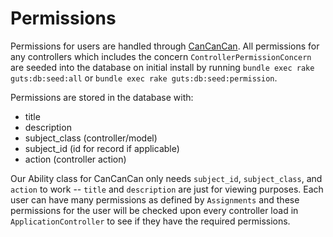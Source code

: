 # Permissions

Permissions for users are handled through [CanCanCan](https://github.com/CanCanCommunity/cancancan). All permissions for any controllers which includes the concern `ControllerPermissionConcern` are seeded into the database on initial install by running `bundle exec rake guts:db:seed:all` or `bundle exec rake guts:db:seed:permission`.

Permissions are stored in the database with:
  + title
  + description
  + subject_class (controller/model)
  + subject_id (id for record if applicable)
  + action (controller action)

Our Ability class for CanCanCan only needs `subject_id`, `subject_class`, and `action` to work -- `title` and `description` are just for viewing purposes. Each user can have many permissions as defined by `Assignments` and these permissions for the user will be checked upon every controller load in `ApplicationController` to see if they have the required permissions.
